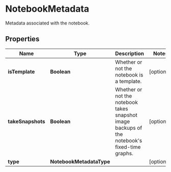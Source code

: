 # NotebookMetadata

Metadata associated with the notebook.

## Properties

| Name              | Type                     | Description                                                                                       | Notes      |
| ----------------- | ------------------------ | ------------------------------------------------------------------------------------------------- | ---------- |
| **isTemplate**    | **Boolean**              | Whether or not the notebook is a template.                                                        | [optional] |
| **takeSnapshots** | **Boolean**              | Whether or not the notebook takes snapshot image backups of the notebook&#39;s fixed-time graphs. | [optional] |
| **type**          | **NotebookMetadataType** |                                                                                                   | [optional] |
